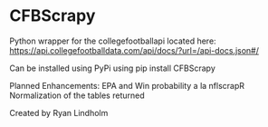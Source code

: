 # CFBScrapy
Python wrapper for the collegefootballapi located here: https://api.collegefootballdata.com/api/docs/?url=/api-docs.json#/

Can be installed using PyPi using pip install CFBScrapy

Planned Enhancements: EPA and Win probability a la nflscrapR
Normalization of the tables returned

Created by Ryan Lindholm
